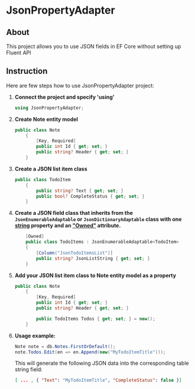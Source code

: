 # JsonPropertyAdapter

## About

This project allows you to use JSON fields in EF Core without setting up Fluent API

## Instruction

Here are few steps how to use JsonPropertyAdapter project:

1. **Connect the project and specify 'using'**

   ```cs
   using JsonPropertyAdapter;
   ```

1. **Create Note entity model**

   ```cs
   public class Note
       {
           [Key, Required]
           public int Id { get; set; }
           public string? Header { get; set; }
       }
   ```

1. **Create a JSON list item class**

   ```cs
   public class TodoItem
       {
           public string? Text { get; set; }
           public bool? CompleteStatus { get; set; }
       }
   ```

1. **Create a JSON field class that inherits from the `JsonEnumerableAdaptable` or `JsonDictionaryAdaptable` class with one <span style="text-decoration:underline">string</span> property and an <span style="text-decoration:underline">"Owned"</span> attribute.**

   ```cs
       [Owned]
       public class TodoItems : JsonEnumerableAdaptable<TodoItem>
       {
           [Column("JsonTodoItemsList")]
           public string? JsonListString { get; set; }
       }
   ```

1. **Add your JSON list item class to Note entity model as a property**

   ```cs
   public class Note
       {
           [Key, Required]
           public int Id { get; set; }
           public string? Header { get; set; }

           public TodoItems Todos { get; set; } = new();
       }
   ```

1. **Usage example:**

   ```cs
   Note note = db.Notes.FirstOrDefault();
   note.Todos.Edit(en => en.Append(new("MyTodoItemTitle")));
   ```

   This will generate the following JSON data into the corresponding table string field:

   ```json
   [ ... , { "Text": "MyTodoItemTitle", "CompleteStatus": false }]
   ```
